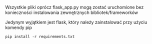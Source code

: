 Wszystkie pliki oprócz flask_app.py mogą zostać uruchomione bez konieczności instalowania zewnętrznych bibliotek/frameworków

Jedynym wyjątkiem jest flask, który należy zainstalować przy użyciu komendy pip

```
pip install -r requirements.txt
```
